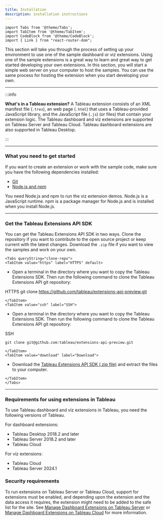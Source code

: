 ```yaml
---
title: Installation
description: installation instructions
---
```



```mdx-code-block
import Tabs from '@theme/Tabs';
import TabItem from '@theme/TabItem';
import CodeBlock from '@theme/CodeBlock';
import { Link } from "react-router-dom";
```

This section will take you through the process of setting up your environment to use one of the sample dashboard or viz extensions. Using one of the sample extensions is a great way to learn and great way to get started developing your own extensions. In this section, you will start a simple web server on your computer to host the samples. You can use the same process for hosting the extension when you start developing your own.

---

:::info

**What's in a Tableau extension?**
A Tableau extension consists of an XML manifest file (`.trex`), an web page (`.html`) that uses a Tableau-provided JavaScript library, and the JavaScript file (`.js`) (or files) that contain your extension logic. The Tableau dashboard and viz extensions are supported on Tableau Server and Tableau Cloud. Tableau dashboard extensions are also supported in Tableau Desktop.

:::

---

### What you need to get started

If you want to create an extension or work with the sample code, make sure you have the following dependencies installed:

* [Git](https://git-scm.com/downloads)
* [Node.js and npm](https://nodejs.org/en/download/) 

You need Node.js and npm to run the viz extension demos. Node.js is a JavaScript runtime. npm is a package manager for Node.js and is installed when you install Node.js.

---

### Get the Tableau Extensions API SDK

You can get the Tableau Extensions API SDK in two ways. Clone the repository if you want to contribute to the open source project or keep current with the latest changes. Download the `.zip` file if you want to view the samples and work on your own.

```mdx-code-block
<Tabs queryString="clone-repo">
<TabItem value="https" label="HTTPS" default>
```

* Open a terminal in the directory where you want to copy the Tableau Extensions SDK.  Then run the following command to clone the Tableau Extensions API git repository:

HTTPS
<CodeBlock language="js">
git clone https://github.com/tableau/extensions-api-preview.git
</CodeBlock>

```mdx-code-block
</TabItem>
<TabItem value="ssh" label="SSH">
```

* Open a terminal in the directory where you want to copy the Tableau Extensions SDK.  Then run the following command to clone the Tableau Extensions API git repository:

SSH

`git clone git@github.com:tableau/extensions-api-preview.git`

```mdx-code-block
</TabItem>
<TabItem value="download" label="Download">
```

* Download the [Tableau Extensions API SDK (.zip file)](https://github.com/tableau/extensions-api/archive/main.zip) and extract the files to your computer.

```mdx-code-block
</TabItem>
</Tabs>
```

---

### Requirements for using extensions in Tableau

To use Tableau dashboard and viz extensions in Tableau, you need the following versions of Tableau.

For dashboard extensions:

* Tableau Desktop 2018.2 and later
* Tableau Server 2018.2 and later
* Tableau Cloud

For viz extensions:

* Tableau Cloud
* Tableau Server 2024.1


### Security requirements

To run extensions on Tableau Server or Tableau Cloud, support for extensions must be enabled, and depending upon the extension and the data access it requires, the extension might need to be added to the safe list for the site. See
 [Manage Dashboard Extensions on Tableau Server](https://onlinehelp.tableau.com/current/server/en-us/dashboard_extensions_server.htm) or [Manage Dashboard Extensions on Tableau Cloud](https://onlinehelp.tableau.com/current/online/en-us/dashboard_extensions_server.htm) for more information.


